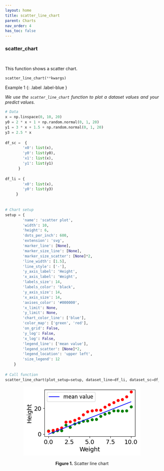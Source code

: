 ```yaml
---
layout: home
title: scatter_line_chart
parent: Charts
nav_order: 4
has_toc: false
---
```


<h3>scatter_chart</h3>

<br>

<p align = "justify">
    This function shows a scatter chart.


</p>

```python
scatter_line_chart(**kwargs)
```

<!-- Input variables
{: .label .label-yellow }

<table style = "width:100%">
    <thead>
      <tr>
        <th>Name</th>
        <th>Description</th>
        <th>Type</th>
      </tr>
    </thead>
    <tr>
        <td><code>plot_setup</code></td>
        <td><p align="justify">Setup chart Dictionary with the following keys:</p></td>
        <td>Dictionary</td>
    </tr>
    <tr>
        <td><code>name</code></td>
        <td><p align="justify">Path + name figure (key required in plot_setup)</p></td>
        <td>String</td>
    </tr>
    <tr>
        <td><code>width</code></td>
        <td><p align="justify">Figure width in SI units (key required in plot_setup)</p></td>
        <td>Float</td>
    </tr>
    <tr>
        <td><code>height</code></td>
        <td><p align="justify">Figure height in SI units (key required in plot_setup)</p></td>
        <td>Float</td>
    </tr>
    <tr>
        <td><code>extension</code></td>
        <td><p align="justify">File extension (key required in plot_setup)</p></td>
        <td>String</td>
    </tr>
    <tr>
        <td><code>dots_per_inch</code></td>
        <td><p align="justify">The resolution in dots per inch (key required in plot_setup)</p></td>
        <td>Integer</td>
    </tr>
    <tr>
        <td><code>marker_size</code></td>
        <td><p align="justify">List of marker sizes (key required in plot_setup)</p></td>
        <td>List</td>
    </tr>
    <tr>
        <td><code>y_axis_label</code></td>
        <td><p align="justify">y axis label (key required in plot_setup)</p></td>
        <td>String</td>
    </tr>
    <tr>
        <td><code>y_axis_size</code></td>
        <td><p align="justify">y axis size (key required in plot_setup)</p></td>
        <td>Integer</td>
    </tr>
    <tr>
        <td><code>x_axis_label</code></td>
        <td><p align="justify">x axis label (key required in plot_setup)</p></td>
        <td>String</td>
    </tr>
    <tr>
        <td><code>x_axis_size</code></td>
        <td><p align="justify">x axis size (key required in plot_setup)</p></td>
        <td>Integer</td>
    </tr>
    <tr>
        <td><code>labels_size</code></td>
        <td><p align="justify">Labels size (key required in plot_setup)</p></td>
        <td>Integer</td>
    </tr>
    <tr>
        <td><code>labels_color</code></td>
        <td><p align="justify">Labels color (key required in plot_setup)</p></td>
        <td>String</td>
    </tr>
    <tr>
        <td><code>axises_color</code></td>
        <td><p align="justify">Axises color (key required in plot_setup)</p></td>
        <td>String</td>
    </tr>
    <tr>
        <td><code>on_grid</code></td>
        <td><p align="justify">Grid on or off (key required in plot_setup)</p></td>
        <td>Boolean</td>
    </tr>
    <tr>
        <td><code>y_log</code></td>
        <td><p align="justify">y log scale (key required in plot_setup)</p></td>
        <td>Boolean</td>
    </tr>
    <tr>
        <td><code>x_log</code></td>
        <td><p align="justify">x log scale (key required in plot_setup)</p></td>
        <td>Boolean</td>
    </tr>
    <tr>
        <td><code>legend</code></td>
        <td><p align="justify">List of legends (key required in plot_setup)</p></td>
        <td>List</td>
    </tr>
    <tr>
        <td><code>legend_location</code></td>
        <td><p align="justify">Legend location (key required in plot_setup)</p></td>
        <td>String</td>
    </tr>
    <tr>
        <td><code>size_legend</code></td>
        <td><p align="justify">Legend size (key required in plot_setup)</p></td>
        <td>Integer</td>
    </tr>
    <tr>
        <td><code>dataset</code></td>
        <td><p align="justify">Dataset. Add key 'colorbar' for colorbar in scatterplot</p></td>
        <td>Dictionary</td>
    </tr>
    <tr>
        <td><code>x0</code></td>
        <td><p align="justify">x axis values for the first line (key required in dataset)</p></td>
        <td>List or array</td>
    </tr>
    <tr>
        <td><code>y0</code></td>
        <td><p align="justify">y axis values for the first line (key required in dataset)</p></td>
        <td>List or array</td>
    </tr>
    <tr>
        <td><code>x1</code></td>
        <td><p align="justify">x axis values for the second line (key required in dataset)</p></td>
        <td>List or array</td>
    </tr>
    <tr>
        <td><code>y1</code></td>
        <td><p align="justify">y axis values for the second line (key required in dataset)</p></td>
        <td>List or array</td>
    </tr>
    <tr>
        <td><code>xn</code></td>
        <td><p align="justify">x axis values for the n-th line (key required in dataset)</p></td>
        <td>List or array</td>
    </tr>
    <tr>
        <td><code>yn</code></td>
        <td><p align="justify">y axis values for the n-th line (key required in dataset)</p></td>
        <td>List or array</td>
    </tr>
    <tr>
        <td><code>colorbar</code></td>
        <td><p align="justify">List of colorbar values (key required in dataset when colorbar is used. If not, it is not necessary)</p></td>
        <td>List</td>
    </tr>
</table>

Output variables
{: .label .label-yellow }

<table style = "width:100%">
    <thead>
      <tr>
        <th>Name</th>
        <th>Description</th>
        <th>Type</th>
      </tr>
    </thead>
    <tr>
        <td><code>None</code></td>
        <td>The function displays the plot on the screen and saves it to the local folder of the <code>.ipynb</code> or <code>.py</code> </td>
        <td>None</td>
    </tr>
</table> -->

Example 1
{: .label .label-blue }

<p align = "justify"><i>
We use the <code>scatter_line_chart</code> function to plot a dataset values and your predict values.
</i></p>

```python
# Data
x = np.linspace(0, 10, 20)
y0 = 2 * x + 1 + np.random.normal(0, 1, 20)
y1 = 3 * x + 1.5 + np.random.normal(0, 1, 20)
y3 = 2.5 * x

df_sc =  {
        'x0': list(x),
        'y0': list(y0),
        'x1': list(x),
        'y1': list(y1)
      }

df_li = { 
        'x0': list(x),
        'y0': list(y3)
     }


# Chart setup
setup = {
        'name': 'scatter plot',
        'width': 10, 
        'height': 6,
        'dots_per_inch': 600, 
        'extension': 'svg',
        'marker_line': [None],
        'marker_size_line': [None],
        'marker_size_scatter': [None]*2,
        'line_width': [1.5],
        'line_style': ['-'],
        'y_axis_label': 'Height',
        'x_axis_label': 'Weight',
        'labels_size': 14,
        'labels_color': 'black', 
        'y_axis_size': 14,
        'x_axis_size': 14,
        'axises_color': '#000000',
        'x_limit': None,
        'y_limit': None,
        'chart_color_line': ['blue'],
        'color_map': ['green', 'red'],
        'on_grid': False,
        'y_log': False,
        'x_log': False,
        'legend_line': ['mean value'],
        'legend_scatter': [None]*2,
        'legend_location': 'upper left',
        'size_legend': 12
    }

# Call function
scatter_line_chart(plot_setup=setup, dataset_line=df_li, dataset_sc=df_sc)
```

<center>
    <img src="assets/images/scatterline1.png">
    <p align="center"><b>Figure 1.</b> Scatter line chart</p>
</center>
